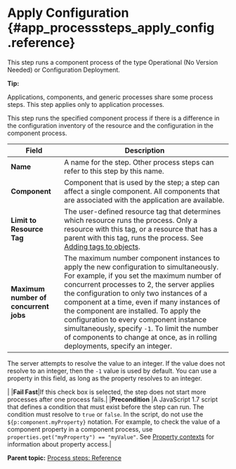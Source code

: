 # Apply Configuration {#app_processsteps_apply_config .reference}

This step runs a component process of the type Operational \(No Version Needed\) or Configuration Deployment.

**Tip:** 

Applications, components, and generic processes share some process steps. This step applies only to application processes.

This step runs the specified component process if there is a difference in the configuration inventory of the resource and the configuration in the component process.

|Field|Description|
|-----|-----------|
|**Name**|A name for the step. Other process steps can refer to this step by this name.|
|**Component**|Component that is used by the step; a step can affect a single component. All components that are associated with the application are available.|
|**Limit to Resource Tag**|The user-defined resource tag that determines which resource runs the process. Only a resource with this tag, or a resource that has a parent with this tag, runs the process. See [Adding tags to objects](addingtags_tsk.md#).|
|**Maximum number of concurrent jobs**|The maximum number component instances to apply the new configuration to simultaneously. For example, if you set the maximum number of concurrent processes to 2, the server applies the configuration to only two instances of a component at a time, even if many instances of the component are installed. To apply the configuration to every component instance simultaneously, specify `-1`. To limit the number of components to change at once, as in rolling deployments, specify an integer.

The server attempts to resolve the value to an integer. If the value does not resolve to an integer, then the `-1` value is used by default. You can use a property in this field, as long as the property resolves to an integer.

|
|**Fail Fast**|If this check box is selected, the step does not start more processes after one process fails.|
|**Precondition** |A JavaScript 1.7 script that defines a condition that must exist before the step can run. The condition must resolve to `true` or `false`. In the script, do not use the `${p:component.myProperty}` notation. For example, to check the value of a component property in a component process, use `properties.get("myProperty") == "myValue"`. See [Property contexts](ud_properties_context.md#) for information about property access.|

**Parent topic:** [Process steps: Reference](../topics/app_processSteps.md)

